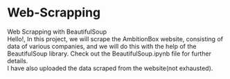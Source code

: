 # Web-Scrapping
Web Scrapping with BeautifulSoup <br>
Hello!, In this project, we will scrape  the AmbitionBox website,  consisting of data of various companies, and we will do this with the help of the BeautifulSoup library. Check out the BeautifulSoup.ipynb file for further details. <br> I have also uploaded the data scraped from the website(not exhausted).

